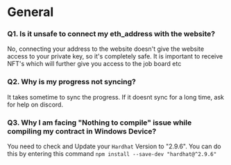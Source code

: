 # General

### Q1. Is it unsafe to connect my eth_address with the website?

No, connecting your address to the website doesn't give the website access to your private key, so it's completely safe. It is important to receive NFT's which will further give you access to the job board etc

### Q2. Why is my progress not syncing?

It takes sometime to sync the progress. If it doesnt sync for a long time, ask for help on discord.

### Q3. Why I am facing "Nothing to compile" issue while compiling my contract in Windows Device?

You need to check and Update your `Hardhat` Version to "2.9.6". You can do this by entering this command ` npm install --save-dev "hardhat@^2.9.6" `
